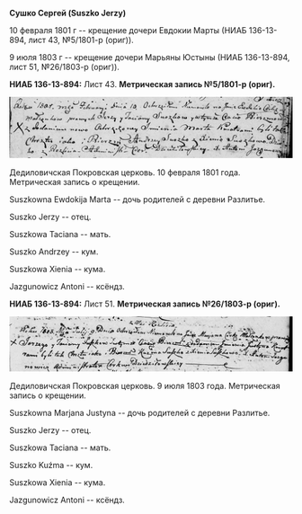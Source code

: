 **Сушко Сергей (Suszko Jerzy)**

10 февраля 1801 г -- крещение дочери Евдокии Марты (НИАБ 136-13-894,
лист 43, №5/1801-р (ориг)).

9 июля 1803 г -- крещение дочери Марьяны Юстыны (НИАБ 136-13-894, лист
51, №26/1803-р (ориг)).

**НИАБ 136-13-894:** Лист 43. **Метрическая запись №5/1801-р (ориг).**

![](./media/89e0daf5bd6090a7475c8ab286b0fab50d2a653b.png)

Дедиловичская Покровская церковь. 10 февраля 1801 года. Метрическая
запись о крещении.

Suszkowna Ewdokija Marta -- дочь родителей с деревни Разлитье.

Suszko Jerzy -- отец.

Suszkowa Taciana -- мать.

Suszko Andrzey -- кум.

Suszkowa Xienia -- кума.

Jazgunowicz Antoni -- ксёндз.

**НИАБ 136-13-894:** Лист 51. **Метрическая запись №26/1803-р (ориг).**

![](./media/dd68d1bf6cdd8173aa9d4b91b6cba5411a05dbaf.png)

Дедиловичская Покровская церковь. 9 июля 1803 года. Метрическая запись о
крещении.

Suszkowna Marjana Justyna -- дочь родителей с деревни Разлитье.

Suszko Jerzy -- отец.

Suszkowa Taciana -- мать.

Suszko Kuźma -- кум.

Suszkowa Xienia -- кума.

Jazgunowicz Antoni -- ксёндз.

